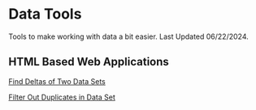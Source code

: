 # Data Tools
Tools to make working with data a bit easier. Last Updated 06/22/2024.

## HTML Based Web Applications
[Find Deltas of Two Data Sets](https://github.com/calikasten/data-tools/blob/main/csv-diff.html) <br>

[Filter Out Duplicates in Data Set](https://github.com/calikasten/data-tools/blob/main/csv-diff.html) <br>
